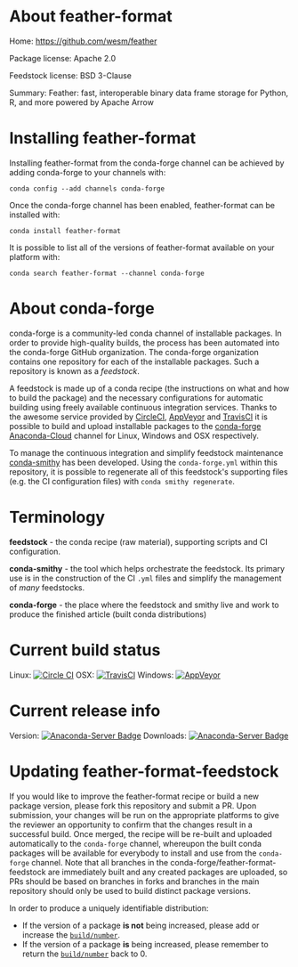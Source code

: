 About feather-format
====================

Home: https://github.com/wesm/feather

Package license: Apache 2.0

Feedstock license: BSD 3-Clause

Summary: Feather: fast, interoperable binary data frame storage for Python, R, and more powered by Apache Arrow



Installing feather-format
=========================

Installing feather-format from the conda-forge channel can be achieved by adding conda-forge to your channels with:

```
conda config --add channels conda-forge
```

Once the conda-forge channel has been enabled, feather-format can be installed with:

```
conda install feather-format
```

It is possible to list all of the versions of feather-format available on your platform with:

```
conda search feather-format --channel conda-forge
```


About conda-forge
=================

conda-forge is a community-led conda channel of installable packages.
In order to provide high-quality builds, the process has been automated into the
conda-forge GitHub organization. The conda-forge organization contains one repository
for each of the installable packages. Such a repository is known as a *feedstock*.

A feedstock is made up of a conda recipe (the instructions on what and how to build
the package) and the necessary configurations for automatic building using freely
available continuous integration services. Thanks to the awesome service provided by
[CircleCI](https://circleci.com/), [AppVeyor](http://www.appveyor.com/)
and [TravisCI](https://travis-ci.org/) it is possible to build and upload installable
packages to the [conda-forge](https://anaconda.org/conda-forge)
[Anaconda-Cloud](http://docs.anaconda.org/) channel for Linux, Windows and OSX respectively.

To manage the continuous integration and simplify feedstock maintenance
[conda-smithy](http://github.com/conda-forge/conda-smithy) has been developed.
Using the ``conda-forge.yml`` within this repository, it is possible to regenerate all of
this feedstock's supporting files (e.g. the CI configuration files) with ``conda smithy regenerate``.


Terminology
===========

**feedstock** - the conda recipe (raw material), supporting scripts and CI configuration.

**conda-smithy** - the tool which helps orchestrate the feedstock.
                   Its primary use is in the construction of the CI ``.yml`` files
                   and simplify the management of *many* feedstocks.

**conda-forge** - the place where the feedstock and smithy live and work to
                  produce the finished article (built conda distributions)

Current build status
====================

Linux: [![Circle CI](https://circleci.com/gh/conda-forge/feather-format-feedstock.svg?style=shield)](https://circleci.com/gh/conda-forge/feather-format-feedstock)
OSX: [![TravisCI](https://travis-ci.org/conda-forge/feather-format-feedstock.svg?branch=master)](https://travis-ci.org/conda-forge/feather-format-feedstock)
Windows: [![AppVeyor](https://ci.appveyor.com/api/projects/status/github/conda-forge/feather-format-feedstock?svg=True)](https://ci.appveyor.com/project/conda-forge/feather-format-feedstock/branch/master)

Current release info
====================
Version: [![Anaconda-Server Badge](https://anaconda.org/conda-forge/feather-format/badges/version.svg)](https://anaconda.org/conda-forge/feather-format)
Downloads: [![Anaconda-Server Badge](https://anaconda.org/conda-forge/feather-format/badges/downloads.svg)](https://anaconda.org/conda-forge/feather-format)


Updating feather-format-feedstock
=================================

If you would like to improve the feather-format recipe or build a new
package version, please fork this repository and submit a PR. Upon submission,
your changes will be run on the appropriate platforms to give the reviewer an
opportunity to confirm that the changes result in a successful build. Once
merged, the recipe will be re-built and uploaded automatically to the
`conda-forge` channel, whereupon the built conda packages will be available for
everybody to install and use from the `conda-forge` channel.
Note that all branches in the conda-forge/feather-format-feedstock are
immediately built and any created packages are uploaded, so PRs should be based
on branches in forks and branches in the main repository should only be used to
build distinct package versions.

In order to produce a uniquely identifiable distribution:
 * If the version of a package **is not** being increased, please add or increase
   the [``build/number``](http://conda.pydata.org/docs/building/meta-yaml.html#build-number-and-string).
 * If the version of a package **is** being increased, please remember to return
   the [``build/number``](http://conda.pydata.org/docs/building/meta-yaml.html#build-number-and-string)
   back to 0.
